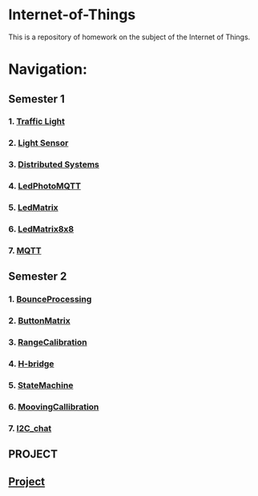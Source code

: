# Internet-of-Things
This is a repository of homework on the subject of the Internet of Things.

# Navigation:

## Semester 1

### 1. [Traffic Light](./trafficlight) 

### 2. [Light Sensor](./lightdetector) 

### 3. [Distributed Systems](./LedPhotoDistributedSerial)

### 4. [LedPhotoMQTT](./LedPhotoMQTT)

### 5. [LedMatrix](./ledmatrix)

### 6. [LedMatrix8x8](./LedMatrix8x8)

### 7. [MQTT](./mqtt)


## Semester 2

### 1. [BounceProcessing](./BounceProcessing)

### 2. [ButtonMatrix](./ButtonMatrix)

### 3. [RangeCalibration](./RangeCalibration)

### 4. [H-bridge](./H-bridge)

### 5. [StateMachine](./StateMachine)

### 6. [MoovingCallibration](./MoovingCallibration)

### 7. [I2C_chat](./I2C_chat)


## PROJECT

## [Project](./Project)

